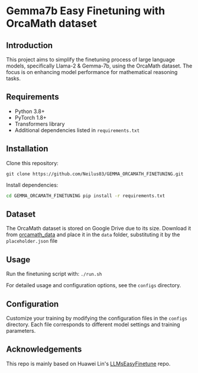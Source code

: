 # Gemma7b Easy Finetuning with OrcaMath dataset

## Introduction
This project aims to simplify the finetuning process of large language models, specifically Llama-2 & Gemma-7b, using the OrcaMath dataset. The focus is on enhancing model performance for mathematical reasoning tasks.

## Requirements
- Python 3.8+
- PyTorch 1.8+
- Transformers library
- Additional dependencies listed in `requirements.txt`

## Installation
Clone this repository:

`git clone https://github.com/Neilus03/GEMMA_ORCAMATH_FINETUNING.git`

Install dependencies:
```bash
cd GEMMA_ORCAMATH_FINETUNING pip install -r requirements.txt
````

## Dataset
The OrcaMath dataset is stored on Google Drive due to its size. Download it from [orcamath_data](https://drive.google.com/file/d/1JHDUPlG5igZ1QZ0McNYmUKzixV9pJXIZ/view?usp=sharing) and place it in the `data` folder, substituting it by the `placeholder.json` file

## Usage
Run the finetuning script with:
`./run.sh`

For detailed usage and configuration options, see the `configs` directory.

## Configuration
Customize your training by modifying the configuration files in the `configs` directory. Each file corresponds to different model settings and training parameters.

## Acknowledgements
This repo is mainly based on Huawei Lin's [LLMsEasyFinetune](https://github.com/huawei-lin/LLMsEasyFinetune/tree/master?tab=readme-ov-file) repo.

